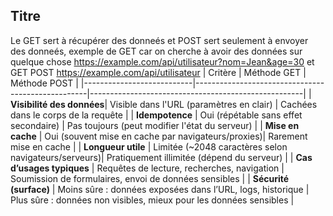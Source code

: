 ## Titre
Le GET sert à récupérer des donneés et POST sert seulement à envoyer des donneés, exemple de GET car on cherche à avoir des données sur quelque chose https://example.com/api/utilisateur?nom=Jean&age=30 et GET POST https://example.com/api/utilisateur 
| Critère                    | Méthode GET                                       | Méthode POST                                        |
|---------------------------|---------------------------------------------------|-----------------------------------------------------|
| **Visibilité des données**| Visible dans l'URL (paramètres en clair)          | Cachées dans le corps de la requête                 |
| **Idempotence**           | Oui (répétable sans effet secondaire)             | Pas toujours (peut modifier l'état du serveur)      |
| **Mise en cache**         | Oui (souvent mise en cache par navigateurs/proxies)| Rarement mise en cache                             |
| **Longueur utile**        | Limitée (~2048 caractères selon navigateurs/serveurs)| Pratiquement illimitée (dépend du serveur)       |
| **Cas d’usages typiques** | Requêtes de lecture, recherches, navigation       | Soumission de formulaires, envoi de données sensibles |
| **Sécurité (surface)**    | Moins sûre : données exposées dans l’URL, logs, historique | Plus sûre : données non visibles, mieux pour   les données sensibles |
